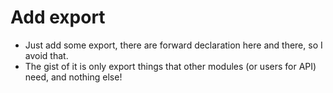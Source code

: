# Add export
- Just add some export, there are forward declaration here and there, so I avoid that.
- The gist of it is only export things that other modules (or users for API) need, and nothing else!

